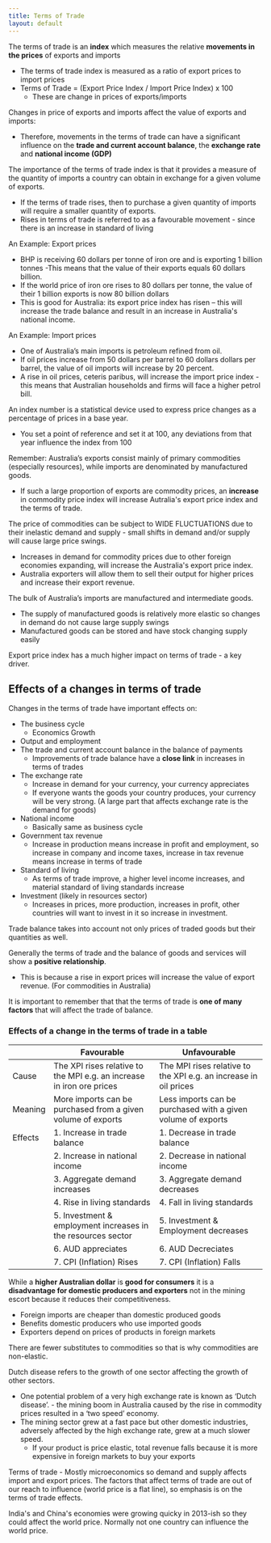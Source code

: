 ```yaml
---
title: Terms of Trade
layout: default
---
```

The terms of trade is an **index** which measures the relative **movements in the prices** of exports and imports
- The terms of trade index is measured as a ratio of export prices to import prices
- Terms of Trade = (Export Price Index / Import Price Index) x 100
	- These are change in prices of exports/imports

Changes in price of exports and imports affect the value of exports and imports:
- Therefore, movements in the terms of trade can have a significant influence on the **trade and current account balance**, the **exchange rate** and **national income (GDP)**

The importance of the terms of trade index is that it provides a measure of the quantity of imports a country can obtain in exchange for a given volume of exports.
- If the terms of trade rises, then to purchase a given quantity of imports will require a smaller quantity of exports.
- Rises in terms of trade is referred to as a favourable movement - since there is an increase in standard of living

An Example: Export prices
- BHP is receiving 60 dollars per tonne of iron ore and is exporting 1 billion tonnes -This means that the value of their exports equals 60 dollars billion.
- If the world price of iron ore rises to 80 dollars per tonne, the value of their 1 billion exports is now 80 billion dollars
- This is good for Australia: its export price index has risen – this will increase the trade balance and result in an increase in Australia's national income.

An Example: Import prices
- One of Australia’s main imports is petroleum refined from oil.
- If oil prices increase from 50 dollars per barrel to 60 dollars dollars per barrel, the value of oil imports will increase by 20 percent.
- A rise in oil prices, ceteris paribus, will increase the import price index - this means that Australian households and firms will face a higher petrol bill.


An index number is a statistical device used to express price changes as a percentage of prices in a base year.
- You set a point of reference and set it at 100, any deviations from that year influence the index from 100

Remember: Australia’s exports consist mainly of primary commodities (especially resources), while imports are denominated by manufactured goods.
- If such a large proportion of exports are commodity prices, an **increase** in commodity price index will increase Autralia's export price index and the terms of trade.

The price of commodities can be subject to WIDE FLUCTUATIONS due to their inelastic demand and supply - small shifts in demand and/or supply will cause large price swings.
- Increases in demand for commodity prices due to other foreign economies expanding, will increase the Australia's export price index.
- Australia exporters will allow them to sell their output for higher prices and increase their export revenue.

The bulk of Australia’s imports are manufactured and intermediate goods.
- The supply of manufactured goods is relatively more elastic so changes in demand do not cause large supply swings
- Manufactured goods can be stored and have stock changing supply easily

Export price index has a much higher impact on terms of trade - a key driver.

## Effects of a changes in terms of trade

Changes in the terms of trade have important effects on:
- The business cycle
	- Economics Growth
- Output and employment
- The trade and current account balance in the balance of payments
	- Improvements of trade balance have a **close link** in increases in terms of trades
- The exchange rate
	- Increase in demand for your currency, your currency appreciates
	- If everyone wants the goods your country produces, your currency will be very strong. (A large part that affects exchange rate is the demand for goods)
- National income
	- Basically same as business cycle
- Government tax revenue
	- Increase in production means increase in profit and employment, so increase in company and income taxes, increase in tax revenue means increase in terms of trade
- Standard of living
	- As terms of trade improve, a higher level income increases, and material standard of living standards increase
- Investment (likely in resources sector)
	- Increases in prices, more production, increases in profit, other countries will want to invest in it so increase in investment.


Trade balance takes into account not only prices of traded goods but their quantities as well.

Generally the terms of trade and the balance of goods and services will show a **positive relationship**.
- This is because a rise in export prices will increase the value of export revenue. (For commodities in Australia)

It is important to remember that that the terms of trade is **one of many factors** that will affect the trade of balance.


### Effects of a change in the terms of trade in a table

|         | Favourable                                                            | Unfavourable                                                     |
| ------- | --------------------------------------------------------------------- | ---------------------------------------------------------------- |
| Cause   | The XPI rises relative to the MPI e.g. an increase in iron ore prices | The MPI rises relative to the XPI e.g. an increase in oil prices |
| Meaning | More imports can be purchased from a given volume of exports          | Less imports can be purchased with a given volume of exports     |
| Effects | 1. Increase in trade balance                                          | 1. Decrease in trade balance                                     |
|         | 2. Increase in national income                                        | 2. Decrease in national income                                   |
|         | 3. Aggregate demand increases                                         | 3. Aggregate demand decreases                                    |
|         | 4. Rise in living standards                                           | 4. Fall in living standards                                      |
|         | 5. Investment & employment increases in the resources sector          | 5. Investment & Employment decreases                             |
|         | 6. AUD appreciates                                                    | 6. AUD Decreciates                                               |
|         | 7. CPI (Inflation) Rises                                              | 7. CPI (Inflation) Falls                                         |

While a **higher Australian dollar** is **good for consumers** it is a **disadvantage for domestic producers and exporters** not in the mining escort because it reduces their competitiveness.
- Foreign imports are cheaper than domestic produced goods
- Benefits domestic producers who use imported goods
- Exporters depend on prices of products in foreign markets

There are fewer substitutes to commodities so that is why commodities are non-elastic.

Dutch disease refers to the growth of one sector affecting the growth of other sectors.
- One potential problem of a very high exchange rate is known as ‘Dutch disease’. - the mining boom in Australia caused by the rise in commodity prices resulted in a ‘two speed’ economy.
- The mining sector grew at a fast pace but other domestic industries, adversely affected by the high exchange rate, grew at a much slower speed.
	- If your product is price elastic, total revenue falls because it is more expensive in foreign markets to buy your exports



Terms of trade - Mostly microeconomics so demand and supply affects import and export prices. The factors that affect terms of trade are out of our reach to influence (world price is a flat line), so emphasis is on the terms of trade effects.

India's and China's economies were growing quicky in 2013-ish so they could affect the world price. Normally not one country can influence the world price.